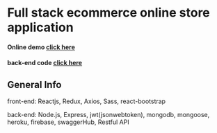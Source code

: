 # Full stack ecommerce online store application
#### Online demo [click here](https://zack-ecommerce-reactjs.herokuapp.com/)
#### back-end code [click here](https://github.com/levelopers/Ecommerce-Nodejs)

## General Info 

front-end: Reactjs, Redux, Axios, Sass, react-bootstrap

back-end: Node.js, Express, jwt(jsonwebtoken), mongodb, mongoose, heroku, firebase, swaggerHub, Restful API
